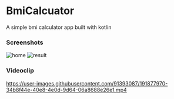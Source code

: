 # BmiCalcuator
A simple bmi calculator app built with kotlin

### Screenshots
![home](https://user-images.githubusercontent.com/91393087/191878515-d103a6cb-fe31-4acd-ba32-2b17be559cd6.jpg)
![result](https://user-images.githubusercontent.com/91393087/191878674-5ca4d397-cec2-40be-baee-215f4e24770e.jpg)


### Videoclip
https://user-images.githubusercontent.com/91393087/191877970-34b8f44e-40e8-4e0d-9d64-06a8688e26e1.mp4


